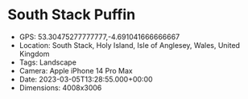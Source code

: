 # South Stack Puffin

- GPS: 53.30475277777777,-4.691041666666667
- Location: South Stack, Holy Island, Isle of Anglesey, Wales, United Kingdom
- Tags: Landscape
- Camera: Apple iPhone 14 Pro Max
- Date: 2023-03-05T13:28:55.000+00:00
- Dimensions: 4008x3006

